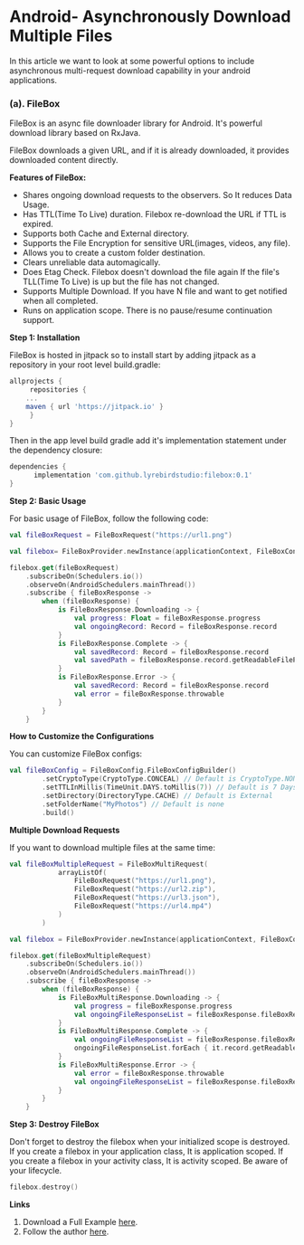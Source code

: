 # Android- Asynchronously Download Multiple Files

In this article we want to look at some powerful options to include asynchronous multi-request download capability in your android applications.


### (a). FileBox

FileBox is an async file downloader library for Android. It's powerful download library based on RxJava.

FileBox downloads a given URL, and if it is already downloaded, it provides downloaded content directly.

**Features of FileBox:**

- Shares ongoing download requests to the observers. So It reduces Data Usage.
- Has TTL(Time To Live) duration. Filebox re-download the URL if TTL is expired.
- Supports both Cache and External directory.
- Supports the File Encryption for sensitive URL(images, videos, any file).
- Allows you to create a custom folder destination.
- Clears unreliable data automagically.
- Does Etag Check. Filebox doesn't download the file again If the file's TLL(Time To Live) is up but the file has not changed.
- Supports Multiple Download. If you have N file and want to get notified when all completed.
- Runs on application scope. There is no pause/resume continuation support.

**Step 1: Installation**

FileBox is hosted in jitpack so to install start by adding jitpack as a repository in your root level build.gradle:

```groovy
allprojects {
     repositories {
    ...
    maven { url 'https://jitpack.io' }
     }
}
```

Then in the app level build gradle add it's implementation statement under the dependency closure:

```groovy
dependencies {
      implementation 'com.github.lyrebirdstudio:filebox:0.1'
}
```

**Step 2: Basic Usage**

For basic usage of FileBox, follow the following code:

```kotlin
val fileBoxRequest = FileBoxRequest("https://url1.png")

val filebox= FileBoxProvider.newInstance(applicationContext, FileBoxConfig.createDefault())

filebox.get(fileBoxRequest)
    .subscribeOn(Schedulers.io())
    .observeOn(AndroidSchedulers.mainThread())
    .subscribe { fileBoxResponse ->
        when (fileBoxResponse) {
            is FileBoxResponse.Downloading -> {
                val progress: Float = fileBoxResponse.progress
                val ongoingRecord: Record = fileBoxResponse.record
            }
            is FileBoxResponse.Complete -> {
                val savedRecord: Record = fileBoxResponse.record
                val savedPath = fileBoxResponse.record.getReadableFilePath()
            }
            is FileBoxResponse.Error -> {
                val savedRecord: Record = fileBoxResponse.record
                val error = fileBoxResponse.throwable
            }
        }
    }
```

**How to Customize the Configurations**

You can customize FileBox configs:

```kotlin
val fileBoxConfig = FileBoxConfig.FileBoxConfigBuilder()
        .setCryptoType(CryptoType.CONCEAL) // Default is CryptoType.NONE
        .setTTLInMillis(TimeUnit.DAYS.toMillis(7)) // Default is 7 Days
        .setDirectory(DirectoryType.CACHE) // Default is External
        .setFolderName("MyPhotos") // Default is none
        .build()
```

**Multiple Download Requests**

If you want to download multiple files at the same time:

```kotlin
val fileBoxMultipleRequest = FileBoxMultiRequest(
            arrayListOf(
                FileBoxRequest("https://url1.png"),
                FileBoxRequest("https://url2.zip"),
                FileBoxRequest("https://url3.json"),
                FileBoxRequest("https://url4.mp4")
            )
        )

val filebox = FileBoxProvider.newInstance(applicationContext, FileBoxConfig.createDefault())

filebox.get(fileBoxMultipleRequest)
    .subscribeOn(Schedulers.io())
    .observeOn(AndroidSchedulers.mainThread())
    .subscribe { fileBoxResponse ->
        when (fileBoxResponse) {
            is FileBoxMultiResponse.Downloading -> {
                val progress = fileBoxResponse.progress
                val ongoingFileResponseList = fileBoxResponse.fileBoxResponseList
            }
            is FileBoxMultiResponse.Complete -> {
                val ongoingFileResponseList = fileBoxResponse.fileBoxResponseList
                ongoingFileResponseList.forEach { it.record.getReadableFilePath() }
            }
            is FileBoxMultiResponse.Error -> {
                val error = fileBoxResponse.throwable
                val ongoingFileResponseList = fileBoxResponse.fileBoxResponseList
            }
        }
    }
```

**Step 3: Destroy FileBox**

Don't forget to destroy the filebox when your initialized scope is destroyed. If you create a filebox in your application class, It is application scoped. If you create a filebox in your activity class, It is activity scoped. Be aware of your lifecycle.

```kotlin
filebox.destroy()
```

**Links**

1. Download a Full Example [here](https://github.com/lyrebirdstudio/filebox).
2. Follow the author [here](https://github.com/lyrebirdstudio/).
